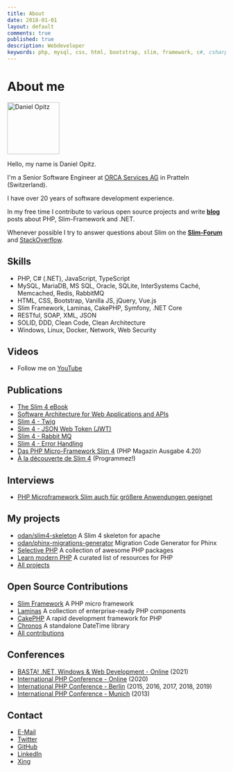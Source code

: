 ```yaml
---
title: About
date: 2018-01-01
layout: default
comments: true
published: true
description: Webdeveloper
keywords: php, mysql, css, html, bootstrap, slim, framework, c#, csharp, dotnet
---
```


# About me

<p>
<img src="https://odan.github.io/assets/images/dopitz.png" width="120" alt="Daniel Opitz" class="avatar">
</p>

Hello, my name is Daniel Opitz.

I'm a Senior Software Engineer at [ORCA Services AG](https://orca-services.ch/) in Pratteln (Switzerland).

I have over 20 years of software development experience.

In my free time I contribute to various open source projects
and write **[blog](https://odan.github.io/)** posts about PHP, Slim-Framework and .NET.

Whenever possible I try to answer questions about Slim on the **[Slim-Forum](https://discourse.slimframework.com/)**
and [StackOverflow](https://stackoverflow.com/questions/tagged/slim).

## Skills

* PHP, C# (.NET), JavaScript, TypeScript
* MySQL, MariaDB, MS SQL, Oracle, SQLite, InterSystems Caché, Memcached, Redis, RabbitMQ
* HTML, CSS, Bootstrap, Vanilla JS, jQuery, Vue.js
* Slim Framework, Laminas, CakePHP, Symfony, .NET Core
* RESTful, SOAP, XML, JSON
* SOLID, DDD, Clean Code, Clean Architecture
* Windows, Linux, Docker, Network, Web Security

## Videos

* Follow me on [YouTube](https://www.youtube.com/c/DanielOpitz)

## Publications

* [The Slim 4 eBook](https://ko-fi.com/s/5f182b4b22)
* [Software Architecture for Web Applications and APIs](https://ko-fi.com/s/811e7a3593)
* [Slim 4 - Twig](https://ko-fi.com/s/8864b52774)
* [Slim 4 - JSON Web Token (JWT)](https://ko-fi.com/s/ba4c29270c)
* [Slim 4 - Rabbit MQ](https://ko-fi.com/s/55aaac1cf7)
* [Slim 4 - Error Handling](https://ko-fi.com/s/5870155f2a)
* [Das PHP Micro-Framework Slim 4](https://odan.github.io/2020/05/20/slim4-php-magazin-420.html) (PHP Magazin Ausgabe 4.20)
* [À la découverte de Slim 4](https://www.programmez.com/magazine/article/la-decouverte-de-slim-4) (Programmez!)

## Interviews

* [PHP Microframework Slim auch für größere Anwendungen geeignet](https://entwickler.de/online/php/php-microframework-slim-579928772.html)

## My projects

* [odan/slim4-skeleton](https://github.com/odan/slim4-skeleton) A Slim 4 skeleton for apache
* [odan/phinx-migrations-generator](https://github.com/odan/phinx-migrations-generator) Migration Code Generator for Phinx
* [Selective PHP](https://github.com/selective-php) A collection of awesome PHP packages
* [Learn modern PHP](https://odan.github.io/learn-php/) A curated list of resources for PHP
* [All projects](https://github.com/odan?tab=repositories)

## Open Source Contributions

* [Slim Framework](https://github.com/slimphp/Slim) A PHP micro framework
* [Laminas](https://github.com/laminas) A collection of enterprise-ready PHP components
* [CakePHP](https://github.com/cakephp/cakephp) A rapid development framework for PHP
* [Chronos](https://github.com/cakephp/chronos) A standalone DateTime library
* [All contributions](https://github.com/odan)

## Conferences

* [BASTA! .NET, Windows & Web Development - Online](https://basta.net/mainz/) (2021)
* [International PHP Conference - Online](https://phpconference.com/) (2020)
* [International PHP Conference - Berlin](https://phpconference.com/) (2015, 2016, 2017, 2018, 2019)
* [International PHP Conference - Munich](https://phpconference.com/) (2013)

## Contact

* [E-Mail](mailto:d.opitz@outlook.com)
* [Twitter](https://twitter.com/dopitz)
* [GitHub](https://github.com/odan)
* [LinkedIn](https://www.linkedin.com/in/daniel-opitz-493816111)
* [Xing](https://www.xing.com/profile/Daniel_Opitz9)